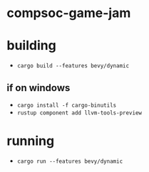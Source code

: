 # compsoc-game-jam

# building

- `cargo build --features bevy/dynamic`

## if on windows

- `cargo install -f cargo-binutils`
- `rustup component add llvm-tools-preview`

# running
- `cargo run --features bevy/dynamic`

